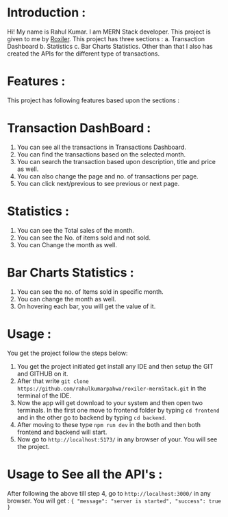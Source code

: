 # Introduction :
Hi! My name is Rahul Kumar. I am MERN Stack developer. This project is given to me by [Roxiler](https://www.roxiler.com/). This project has three sections : a. Transaction Dashboard  b. Statistics   c. Bar Charts Statistics.
Other than that I also has created the APIs for the different type of transactions. 

# Features : 
This project has following features based upon the sections : 

# Transaction DashBoard : 
1. You can see all the transactions in Transactions Dashboard. 
2. You can find the transactions based on the selected month.
3. You can search the transaction based upon description, title and price as well.
4. You can also change the page and no. of transactions per page.
5. You can click next/previous to see previous or next page.

# Statistics : 
1. You can see the Total sales of the month.
2. You can see the No. of items sold and not sold.
3. You can Change the month as well.

# Bar Charts Statistics :
1. You can see the no. of Items sold in specific month.
2. You can change the month as well.
3. On hovering each bar, you will get the value of it.

# Usage : 
You get the project follow the steps below:
1. You get the project initiated get install any IDE and then setup the GIT and GITHUB on it.
2. After that write `git clone https://github.com/rahulkumarpahwa/roxiler-mernStack.git` in the terminal of the IDE.
3. Now the app will get download to your system and then open two terminals. In the first one move to frontend folder by typing `cd frontend` and in the other go to backend by typing `cd backend`.
4. After moving to these type `npm run dev` in the both and then both frontend and backend will start.
5. Now go to `http://localhost:5173/` in any browser of your. You will see the project.

# Usage to See all the API's :
After following the above till step 4, go to `http://localhost:3000/` in any browser. You will get :
`{
    "message": "server is started",
    "success": true
}`

